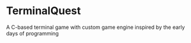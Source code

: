 # TerminalQuest
A C-based terminal game with custom game engine inspired by the early days of programming
